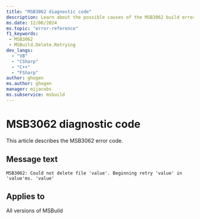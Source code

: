 ```yaml
---
title: "MSB3062 diagnostic code"
description: Learn about the possible causes of the MSB3062 build error, and get troubleshooting tips.
ms.date: 12/06/2024
ms.topic: "error-reference"
f1_keywords:
 - MSB3062
 - MSBuild.Delete.Retrying
dev_langs:
  - "VB"
  - "CSharp"
  - "C++"
  - "FSharp"
author: ghogen
ms.author: ghogen
manager: mijacobs
ms.subservice: msbuild
---
```


# MSB3062 diagnostic code

<!-- :::ErrorDefinitionDescription::: -->
<!-- :::editable-content name="introDescription"::: -->
This article describes the MSB3062 error code.
<!-- :::editable-content-end::: -->

## Message text

`MSB3062: Could not delete file 'value'. Beginning retry 'value' in 'value'ms. 'value'`

<!-- :::editable-content name="postOutputDescription"::: -->
<!--
{StrBegin="MSB3062: "} LOCALIZATION: {0} are paths. {1} and {2} are numbers. {3} is an optional localized message, {4} is message from LockCheck.
-->
<!-- :::editable-content-end::: -->
<!-- :::ErrorDefinitionDescription-end::: -->

## Applies to

All versions of MSBuild

